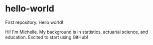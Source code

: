 # hello-world
First repository. Hello world!

Hi! I'm Michelle. My background is in statistics, actuarial science, and education. Excited to start using GitHub!
